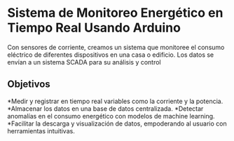 # Sistema de Monitoreo Energético en Tiempo Real Usando Arduino
Con sensores de corriente, creamos un sistema que monitoree el consumo eléctrico de diferentes dispositivos en una casa o edificio. Los datos se envían a un sistema SCADA para su análisis y control
## Objetivos
*Medir y registrar en tiempo real variables como la corriente y la potencia.
*Almacenar los datos en una base de datos centralizada.
*Detectar anomalías en el consumo energético con modelos de machine learning.
*Facilitar la descarga y visualización de datos, empoderando al usuario con herramientas intuitivas.
